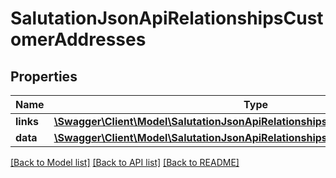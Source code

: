 # SalutationJsonApiRelationshipsCustomerAddresses

## Properties
Name | Type | Description | Notes
------------ | ------------- | ------------- | -------------
**links** | [**\Swagger\Client\Model\SalutationJsonApiRelationshipsCustomerAddressesLinks**](SalutationJsonApiRelationshipsCustomerAddressesLinks.md) |  | [optional] 
**data** | [**\Swagger\Client\Model\SalutationJsonApiRelationshipsCustomerAddressesData[]**](SalutationJsonApiRelationshipsCustomerAddressesData.md) |  | [optional] 

[[Back to Model list]](../../README.md#documentation-for-models) [[Back to API list]](../../README.md#documentation-for-api-endpoints) [[Back to README]](../../README.md)

